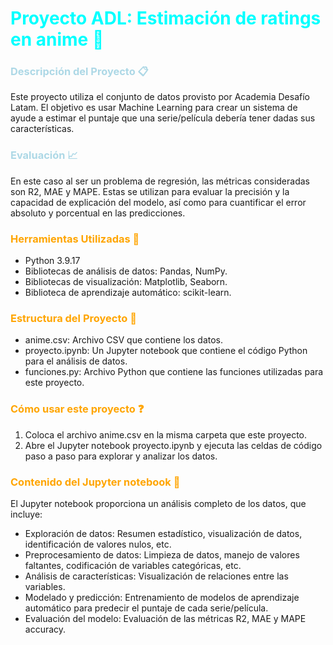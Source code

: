 # <span style="color:cyan"> Proyecto ADL: Estimación de ratings en anime :star2:
### <span style="color:lightblue"> Descripción del Proyecto :clipboard:
Este proyecto utiliza el conjunto de datos provisto por Academia Desafío Latam. El objetivo es usar Machine Learning para crear un sistema de ayude a estimar el puntaje que una serie/película debería tener dadas sus características.

### <span style="color:lightblue"> Evaluación :chart_with_upwards_trend:
En este caso al ser un problema de regresión, las métricas consideradas son R2, MAE y MAPE. Estas se utilizan para evaluar la precisión y la capacidad de explicación del modelo, así como para cuantificar el error absoluto y porcentual en las predicciones.

### <span style="color:orange"> Herramientas Utilizadas :wrench:
- Python 3.9.17
- Bibliotecas de análisis de datos: Pandas, NumPy.
- Bibliotecas de visualización: Matplotlib, Seaborn.
- Biblioteca de aprendizaje automático: scikit-learn.

### <span style="color:orange"> Estructura del Proyecto :open_file_folder:
- anime.csv: Archivo CSV que contiene los datos.
- proyecto.ipynb: Un Jupyter notebook que contiene el código Python para el análisis de datos.
- funciones.py: Archivo Python que contiene las funciones utilizadas para este proyecto.

### <span style="color:orange"> Cómo usar este proyecto :question:
1. Coloca el archivo anime.csv en la misma carpeta que este proyecto.
2. Abre el Jupyter notebook proyecto.ipynb y ejecuta las celdas de código paso a paso para explorar y analizar los datos.

### <span style="color:orange"> Contenido del Jupyter notebook :page_facing_up:
El Jupyter notebook proporciona un análisis completo de los datos, que incluye:
- Exploración de datos: Resumen estadístico, visualización de datos, identificación de valores nulos, etc.
- Preprocesamiento de datos: Limpieza de datos, manejo de valores faltantes, codificación de variables categóricas, etc.
- Análisis de características: Visualización de relaciones entre las variables.
- Modelado y predicción: Entrenamiento de modelos de aprendizaje automático para predecir el puntaje de cada serie/película.
- Evaluación del modelo: Evaluación de las métricas R2, MAE y MAPE accuracy.
